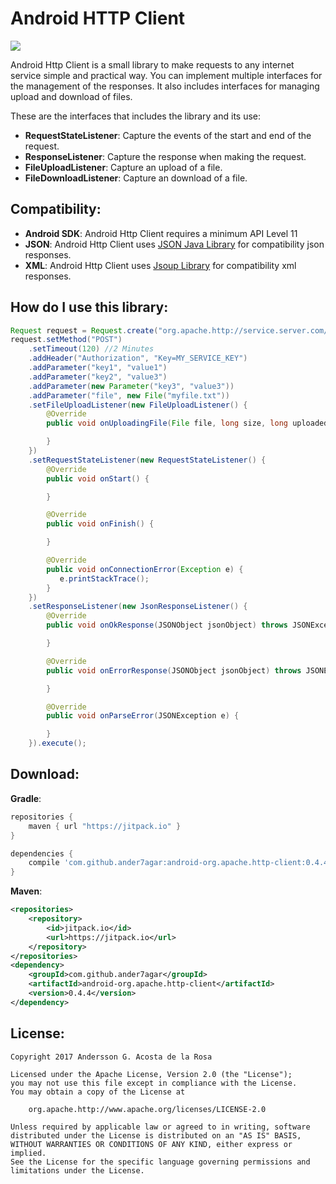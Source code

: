 Android HTTP Client
===================

[![](https://jitpack.io/v/ander7agar/android-org.apache.http-client.svg)](https://jitpack.io/#ander7agar/android-org.apache.http-client)

Android Http Client is a small library to make requests to any internet service simple and practical way.
You can implement multiple interfaces for the management of the responses. It also includes interfaces
for managing upload and download of files.

These are the interfaces that includes the library and its use:

- **RequestStateListener**: Capture the events of the start and end of the request.
- **ResponseListener**: Capture the response when making the request.
- **FileUploadListener**: Capture an upload of a file.
- **FileDownloadListener**: Capture an download of a file.


Compatibility:
--------------
- **Android SDK**: Android Http Client requires a minimum API Level 11
- **JSON**: Android Http Client uses [JSON Java Library](org.apache.http://www.json.org/) for compatibility json responses.
- **XML**: Android Http Client uses [Jsoup Library](https://jsoup.org) for compatibility xml responses.


How do I use this library:
--------------------------

```java
Request request = Request.create("org.apache.http://service.server.com/getData");
request.setMethod("POST")
    .setTimeout(120) //2 Minutes
    .addHeader("Authorization", "Key=MY_SERVICE_KEY")
    .addParameter("key1", "value1")
    .addParameter("key2", "value3")
    .addParameter(new Parameter("key3", "value3"))
    .addParameter("file", new File("myfile.txt"))
    .setFileUploadListener(new FileUploadListener() {
        @Override
        public void onUploadingFile(File file, long size, long uploaded) {

        }
    })
    .setRequestStateListener(new RequestStateListener() {
        @Override
        public void onStart() {

        }

        @Override
        public void onFinish() {

        }

        @Override
        public void onConnectionError(Exception e) {
           e.printStackTrace();
        }
    })
    .setResponseListener(new JsonResponseListener() {
        @Override
        public void onOkResponse(JSONObject jsonObject) throws JSONException {

        }

        @Override
        public void onErrorResponse(JSONObject jsonObject) throws JSONException {

        }

        @Override
        public void onParseError(JSONException e) {

        }
    }).execute();
 ```

Download:
---------

**Gradle**:

```gradle
repositories {
    maven { url "https://jitpack.io" }
}

dependencies {
    compile 'com.github.ander7agar:android-org.apache.http-client:0.4.4'
}
```

**Maven**:

```xml
<repositories>
    <repository>
        <id>jitpack.io</id>
        <url>https://jitpack.io</url>
	</repository>
</repositories>
<dependency>
    <groupId>com.github.ander7agar</groupId>
    <artifactId>android-org.apache.http-client</artifactId>
    <version>0.4.4</version>
</dependency>
```

License:
-------

```
Copyright 2017 Andersson G. Acosta de la Rosa

Licensed under the Apache License, Version 2.0 (the "License");
you may not use this file except in compliance with the License.
You may obtain a copy of the License at

    org.apache.http://www.apache.org/licenses/LICENSE-2.0

Unless required by applicable law or agreed to in writing, software
distributed under the License is distributed on an "AS IS" BASIS,
WITHOUT WARRANTIES OR CONDITIONS OF ANY KIND, either express or implied.
See the License for the specific language governing permissions and
limitations under the License.
```